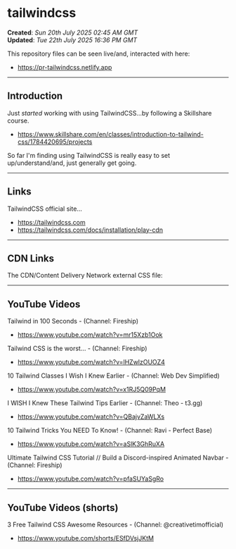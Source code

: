 # tailwindcss

**Created**: *Sun 20th July 2025 02:45 AM GMT*  
**Updated**: *Tue 22th July 2025 16:36 PM GMT*  

This repository files can be seen live/and, interacted with here:  
- https://pr-tailwindcss.netlify.app  

-----

## Introduction

Just *started* working with using TailwindCSS...by following a Skillshare course.  

- https://www.skillshare.com/en/classes/introduction-to-tailwind-css/1784420695/projects  

So far I'm finding using TailwindCSS is really easy to set up/understand/and, just generally get going.  

-----

## Links

TailwindCSS official site...    
- https://tailwindcss.com  
- https://tailwindcss.com/docs/installation/play-cdn

-----

## CDN Links

The CDN/Content Delivery Network external CSS file:  

> <script src="https://cdn.jsdelivr.net/npm/@tailwindcss/browser@4"></script>   

-----

## YouTube Videos

Tailwind in 100 Seconds - (Channel: Fireship)  
- https://www.youtube.com/watch?v=mr15Xzb1Ook

Tailwind CSS is the worst… - (Channel: Fireship)  
- https://www.youtube.com/watch?v=lHZwlzOUOZ4

10 Tailwind Classes I Wish I Knew Earlier - (Channel: Web Dev Simplified)   
- https://www.youtube.com/watch?v=x1RJ5Q09PqM

I WISH I Knew These Tailwind Tips Earlier - (Channel: Theo - t3․gg)  
- https://www.youtube.com/watch?v=QBajvZaWLXs  

10 Tailwind Tricks You NEED To Know! - (Channel: Ravi - Perfect Base)   
- https://www.youtube.com/watch?v=aSlK3GhRuXA    

Ultimate Tailwind CSS Tutorial // Build a Discord-inspired Animated Navbar - (Channel: Fireship)  
- https://www.youtube.com/watch?v=pfaSUYaSgRo  
  
-----

## YouTube Videos (shorts)  

3 Free Tailwind CSS Awesome Resources - (Channel: @creativetimofficial)  
- https://www.youtube.com/shorts/ESfDVsjJKtM  


